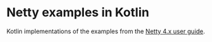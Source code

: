 # Netty examples in Kotlin

Kotlin implementations of the examples from the [Netty 4.x user guide](https://netty.io/wiki/user-guide-for-4.x.html).